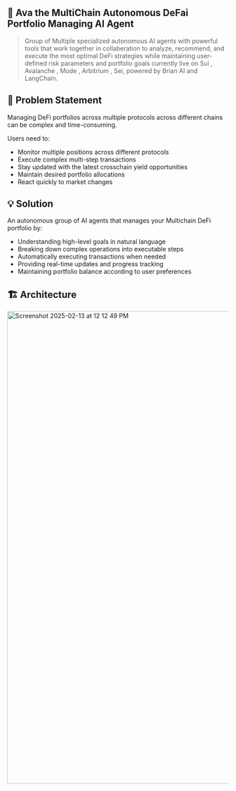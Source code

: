 ## 🤖 Ava the MultiChain Autonomous DeFai Portfolio Managing AI Agent

> Group of Multiple specialized autonomous AI agents with powerful tools that work together in collaberation to analyze, recommend, and execute the most optimal DeFi strategies while maintaining user-defined risk parameters and portfolio goals currently live on Sui , Avalanche , Mode , Arbitrium , Sei, powered by Brian AI and LangChain.

## 🎯 Problem Statement
Managing DeFi portfolios across multiple protocols across different chains can be complex and time-consuming.

Users need to:
- Monitor multiple positions across different protocols
- Execute complex multi-step transactions
- Stay updated with the latest crosschain yield opportunities
- Maintain desired portfolio allocations
- React quickly to market changes

## 💡 Solution
An autonomous group of AI agents that manages your Multichain DeFi portfolio by:
- Understanding high-level goals in natural language
- Breaking down complex operations into executable steps
- Automatically executing transactions when needed
- Providing real-time updates and progress tracking
- Maintaining portfolio balance according to user preferences


## 🏗 Architecture

<img width="1076" alt="Screenshot 2025-02-13 at 12 12 49 PM" src="https://github.com/user-attachments/assets/246b947c-bbee-4134-bbcb-6a33e38a7230" />